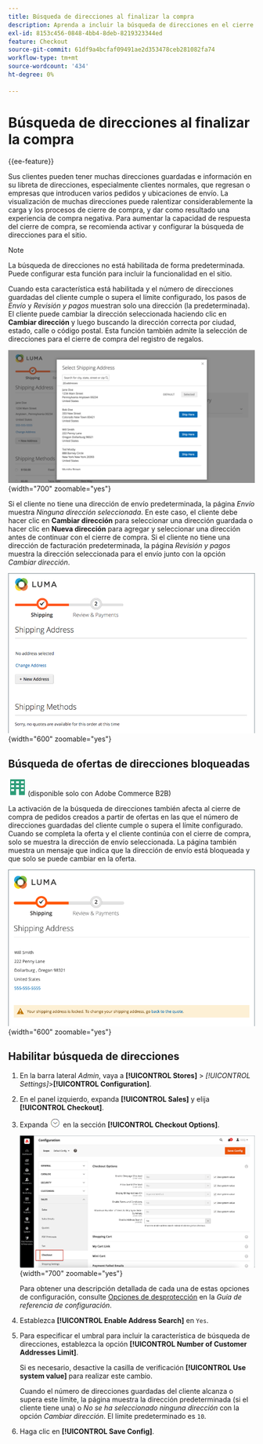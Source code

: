 ```yaml
---
title: Búsqueda de direcciones al finalizar la compra
description: Aprenda a incluir la búsqueda de direcciones en el cierre de compra de su tienda.
exl-id: 8153c456-0848-4bb4-8deb-8219323344ed
feature: Checkout
source-git-commit: 61df9a4bcfaf09491ae2d353478ceb281082fa74
workflow-type: tm+mt
source-wordcount: '434'
ht-degree: 0%

---
```


# Búsqueda de direcciones al finalizar la compra

{{ee-feature}}

Sus clientes pueden tener muchas direcciones guardadas e información en su libreta de direcciones, especialmente clientes normales, que regresan o empresas que introducen varios pedidos y ubicaciones de envío. La visualización de muchas direcciones puede ralentizar considerablemente la carga y los procesos de cierre de compra, y dar como resultado una experiencia de compra negativa. Para aumentar la capacidad de respuesta del cierre de compra, se recomienda activar y configurar la búsqueda de direcciones para el sitio.

>[!NOTE]
>
>La búsqueda de direcciones no está habilitada de forma predeterminada. Puede configurar esta función para incluir la funcionalidad en el sitio.

Cuando esta característica está habilitada y el número de direcciones guardadas del cliente cumple o supera el límite configurado, los pasos de _Envío_ y _Revisión y pagos_ muestran solo una dirección (la predeterminada). El cliente puede cambiar la dirección seleccionada haciendo clic en **Cambiar dirección** y luego buscando la dirección correcta por ciudad, estado, calle o código postal. Esta función también admite la selección de direcciones para el cierre de compra del registro de regalos.

![Cierre de compra con direcciones de envío guardadas mostradas](./assets/storefront-checkout-address-search.png){width="700" zoomable="yes"}

Si el cliente no tiene una dirección de envío predeterminada, la página _Envío_ muestra _Ninguna dirección seleccionada_. En este caso, el cliente debe hacer clic en **Cambiar dirección** para seleccionar una dirección guardada o hacer clic en **Nueva dirección** para agregar y seleccionar una dirección antes de continuar con el cierre de compra. Si el cliente no tiene una dirección de facturación predeterminada, la página _Revisión y pagos_ muestra la dirección seleccionada para el envío junto con la opción _Cambiar dirección_.

![Cierre de compra sin mensaje seleccionado de dirección](./assets/storefront-checkout-address-search-no-default.png){width="600" zoomable="yes"}

## Búsqueda de ofertas de direcciones bloqueadas

![Adobe Commerce B2B](../assets/b2b.svg) (disponible solo con Adobe Commerce B2B)

La activación de la búsqueda de direcciones también afecta al cierre de compra de pedidos creados a partir de ofertas en las que el número de direcciones guardadas del cliente cumple o supera el límite configurado. Cuando se completa la oferta y el cliente continúa con el cierre de compra, solo se muestra la dirección de envío seleccionada. La página también muestra un mensaje que indica que la dirección de envío está bloqueada y que solo se puede cambiar en la oferta.

![Dirección de envío bloqueada para un presupuesto](./assets/quote-checkout-shipping-address-locked.png){width="600" zoomable="yes"}

## Habilitar búsqueda de direcciones

1. En la barra lateral _Admin_, vaya a **[!UICONTROL Stores]** > _[!UICONTROL Settings]_>**[!UICONTROL Configuration]**.

1. En el panel izquierdo, expanda **[!UICONTROL Sales]** y elija **[!UICONTROL Checkout]**.

1. Expanda ![Selector de expansión](../assets/icon-display-expand.png) en la sección **[!UICONTROL Checkout Options]**.

   ![Configuración - Opciones de cierre de compra](./assets/checkout-checkout-options.png){width="700" zoomable="yes"}

   Para obtener una descripción detallada de cada una de estas opciones de configuración, consulte [Opciones de desprotección](../configuration-reference/sales/checkout.md#checkout-options) en la _Guía de referencia de configuración_.

1. Establezca **[!UICONTROL Enable Address Search]** en `Yes`.

1. Para especificar el umbral para incluir la característica de búsqueda de direcciones, establezca la opción **[!UICONTROL Number of Customer Addresses Limit]**.

   Si es necesario, desactive la casilla de verificación **[!UICONTROL Use system value]** para realizar este cambio.

   Cuando el número de direcciones guardadas del cliente alcanza o supera este límite, la página muestra la dirección predeterminada (si el cliente tiene una) o _No se ha seleccionado ninguna dirección_ con la opción _Cambiar dirección_. El límite predeterminado es `10`.

1. Haga clic en **[!UICONTROL Save Config]**.

